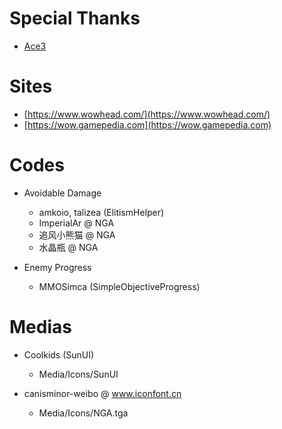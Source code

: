 # Special Thanks
- [Ace3](https://www.wowace.com/projects/ace3)

# Sites
- [https://www.wowhead.com/](https://www.wowhead.com/)
- [https://wow.gamepedia.com](https://wow.gamepedia.com)

# Codes
- Avoidable Damage
    - amkoio, talizea (ElitismHelper)
    - ImperialAr @ NGA
    - 追风小熊猫 @ NGA
    - 水晶瓶 @ NGA

- Enemy Progress
    - MMOSimca (SimpleObjectiveProgress)

# Medias
- Coolkids (SunUI)
    - Media/Icons/SunUI

- canisminor-weibo @ www.iconfont.cn
    - Media/Icons/NGA.tga